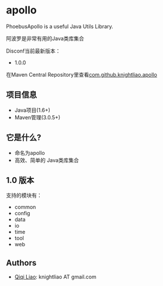 apollo
==============

PhoebusApollo is a useful Java Utils Library.

阿波罗是非常有用的Java类库集合

Disconf当前最新版本：

- 1.0.0

在Maven Central Repository里查看[com.github.knightliao.apollo](http://search.maven.org/#search%7Cga%7C1%7Ccom.github.knightliao.apollo )


## 项目信息 ##

- Java项目(1.6+)
- Maven管理(3.0.5+)

## 它是什么? ##

- 命名为apollo
- 高效、简单的 Java类库集合

## 1.0 版本 ##

支持的模块有：

- common
- config
- data
- io
- time
- tool
- web

## Authors ##

- [Qiqi Liao](https://github.com/knightliao): knightliao AT gmail.com

